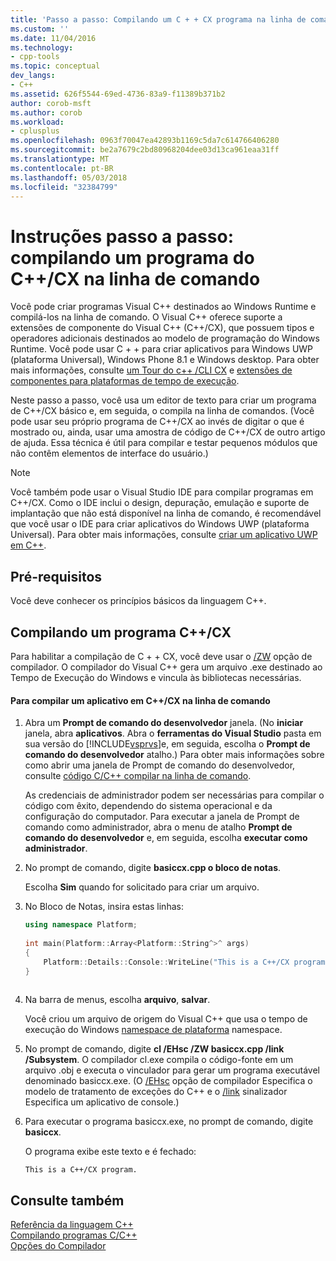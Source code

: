 ```yaml
---
title: 'Passo a passo: Compilando um C + + CX programa na linha de comando | Microsoft Docs'
ms.custom: ''
ms.date: 11/04/2016
ms.technology:
- cpp-tools
ms.topic: conceptual
dev_langs:
- C++
ms.assetid: 626f5544-69ed-4736-83a9-f11389b371b2
author: corob-msft
ms.author: corob
ms.workload:
- cplusplus
ms.openlocfilehash: 0963f70047ea42893b1169c5da7c614766406280
ms.sourcegitcommit: be2a7679c2bd80968204dee03d13ca961eaa31ff
ms.translationtype: MT
ms.contentlocale: pt-BR
ms.lasthandoff: 05/03/2018
ms.locfileid: "32384799"
---
```

# <a name="walkthrough-compiling-a-ccx-program-on-the-command-line"></a>Instruções passo a passo: compilando um programa do C++/CX na linha de comando
Você pode criar programas Visual C++ destinados ao Windows Runtime e compilá-los na linha de comando. O Visual C++ oferece suporte a extensões de componente do Visual C++ (C++/CX), que possuem tipos e operadores adicionais destinados ao modelo de programação do Windows Runtime. Você pode usar C + + para criar aplicativos para Windows UWP (plataforma Universal), Windows Phone 8.1 e Windows desktop. Para obter mais informações, consulte [um Tour do c++ /CLI CX](http://msdn.microsoft.com/magazine/dn166929.aspx) e [extensões de componentes para plataformas de tempo de execução](../windows/component-extensions-for-runtime-platforms.md).  
  
 Neste passo a passo, você usa um editor de texto para criar um programa de C++/CX básico e, em seguida, o compila na linha de comandos. (Você pode usar seu próprio programa de C++/CX ao invés de digitar o que é mostrado ou, ainda, usar uma amostra de código de C++/CX de outro artigo de ajuda. Essa técnica é útil para compilar e testar pequenos módulos que não contêm elementos de interface do usuário.)  
  
> [!NOTE]
>  Você também pode usar o Visual Studio IDE para compilar programas em C++/CX. Como o IDE inclui o design, depuração, emulação e suporte de implantação que não está disponível na linha de comando, é recomendável que você usar o IDE para criar aplicativos do Windows UWP (plataforma Universal). Para obter mais informações, consulte [criar um aplicativo UWP em C++](/windows/uwp/get-started/create-a-basic-windows-10-app-in-cpp).  
  
## <a name="prerequisites"></a>Pré-requisitos  
 Você deve conhecer os princípios básicos da linguagem C++.  
  
## <a name="compiling-a-ccx-program"></a>Compilando um programa C++/CX  
 Para habilitar a compilação de C + + CX, você deve usar o [/ZW](../build/reference/zw-windows-runtime-compilation.md) opção de compilador. O compilador do Visual C++ gera um arquivo .exe destinado ao Tempo de Execução do Windows e vincula às bibliotecas necessárias.  
  
#### <a name="to-compile-a-ccx-application-on-the-command-line"></a>Para compilar um aplicativo em C++/CX na linha de comando  
  
1.  Abra um **Prompt de comando do desenvolvedor** janela. (No **iniciar** janela, abra **aplicativos**. Abra o **ferramentas do Visual Studio** pasta em sua versão do [!INCLUDE[vsprvs](../assembler/masm/includes/vsprvs_md.md)]e, em seguida, escolha o **Prompt de comando do desenvolvedor** atalho.) Para obter mais informações sobre como abrir uma janela de Prompt de comando do desenvolvedor, consulte [código C/C++ compilar na linha de comando](../build/building-on-the-command-line.md).  
  
     As credenciais de administrador podem ser necessárias para compilar o código com êxito, dependendo do sistema operacional e da configuração do computador. Para executar a janela de Prompt de comando como administrador, abra o menu de atalho **Prompt de comando do desenvolvedor** e, em seguida, escolha **executar como administrador**.  
  
2.  No prompt de comando, digite **basiccx.cpp o bloco de notas**.  
  
     Escolha **Sim** quando for solicitado para criar um arquivo.  
  
3.  No Bloco de Notas, insira estas linhas:  
  
    ```cpp  
    using namespace Platform;  
  
    int main(Platform::Array<Platform::String^>^ args)  
    {  
        Platform::Details::Console::WriteLine("This is a C++/CX program.");  
    }  
  
    ```  
  
4.  Na barra de menus, escolha **arquivo**, **salvar**.  
  
     Você criou um arquivo de origem do Visual C++ que usa o tempo de execução do Windows [namespace de plataforma](../cppcx/platform-namespace-c-cx.md) namespace.  
  
5.  No prompt de comando, digite **cl /EHsc /ZW basiccx.cpp /link /Subsystem**. O compilador cl.exe compila o código-fonte em um arquivo .obj e executa o vinculador para gerar um programa executável denominado basiccx.exe. (O [/EHsc](../build/reference/eh-exception-handling-model.md) opção de compilador Especifica o modelo de tratamento de exceções do C++ e o [/link](../build/reference/link-pass-options-to-linker.md) sinalizador Especifica um aplicativo de console.)  
  
6.  Para executar o programa basiccx.exe, no prompt de comando, digite **basiccx**.  
  
     O programa exibe este texto e é fechado:  
  
    ```Output  
    This is a C++/CX program.  
    ```  
  
## <a name="see-also"></a>Consulte também  
 [Referência da linguagem C++](../cpp/cpp-language-reference.md)   
 [Compilando programas C/C++](../build/building-c-cpp-programs.md)   
 [Opções do Compilador](../build/reference/compiler-options.md)
